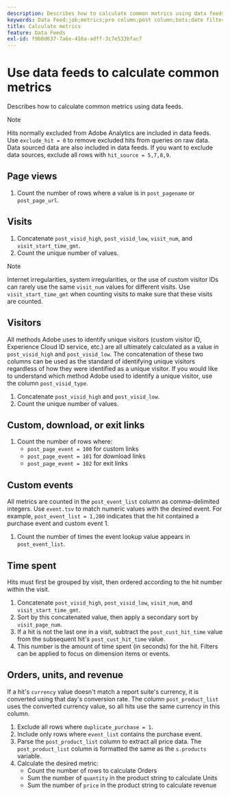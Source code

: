 ```yaml
---
description: Describes how to calculate common metrics using data feeds.
keywords: Data Feed;job;metrics;pre column;post column;bots;date filtering;event string;common;formulas
title: Calculate metrics
feature: Data Feeds
exl-id: f9b0d637-7a6e-416a-adff-3c7e533bfac7
---
```

# Use data feeds to calculate common metrics

Describes how to calculate common metrics using data feeds.

>[!NOTE]
>
>Hits normally excluded from Adobe Analytics are included in data feeds. Use `exclude_hit = 0` to remove excluded hits from queries on raw data. Data sourced data are also included in data feeds. If you want to exclude data sources, exclude all rows with `hit_source = 5,7,8,9`.

## Page views

1. Count the number of rows where a value is in `post_pagename` or `post_page_url`.

## Visits

1. Concatenate `post_visid_high`, `post_visid_low`, `visit_num`, and `visit_start_time_gmt`.
1. Count the unique number of values.

>[!NOTE]
>
>Internet irregularities, system irregularities, or the use of custom visitor IDs can rarely use the same `visit_num` values for different visits. Use `visit_start_time_gmt` when counting visits to make sure that these visits are counted.

## Visitors

All methods Adobe uses to identify unique visitors (custom visitor ID, Experience Cloud ID service, etc.) are all ultimately calculated as a value in `post_visid_high` and `post_visid_low`. The concatenation of these two columns can be used as the standard of identifying unique visitors regardless of how they were identified as a unique visitor. If you would like to understand which method Adobe used to identify a unique visitor, use the column `post_visid_type`.

1. Concatenate `post_visid_high` and `post_visid_low`.
2. Count the unique number of values.

## Custom, download, or exit links

1. Count the number of rows where:
   * `post_page_event = 100` for custom links
   * `post_page_event = 101` for download links
   * `post_page_event = 102` for exit links

## Custom events

All metrics are counted in the `post_event_list` column as comma-delimited integers. Use `event.tsv` to match numeric values with the desired event. For example, `post_event_list = 1,200` indicates that the hit contained a purchase event and custom event 1.

1. Count the number of times the event lookup value appears in `post_event_list`.

## Time spent

Hits must first be grouped by visit, then ordered according to the hit number within the visit.

1. Concatenate `post_visid_high`, `post_visid_low`, `visit_num`, and `visit_start_time_gmt`.
2. Sort by this concatenated value, then apply a secondary sort by `visit_page_num`.
3. If a hit is not the last one in a visit, subtract the `post_cust_hit_time` value from the subsequent hit's `post_cust_hit_time` value.
4. This number is the amount of time spent (in seconds) for the hit. Filters can be applied to focus on dimension items or events.

## Orders, units, and revenue

If a hit's `currency` value doesn't match a report suite's currency, it is converted using that day's conversion rate. The column `post_product_list` uses the converted currency value, so all hits use the same currency in this column.

1. Exclude all rows where `duplicate_purchase = 1`.
2. Include only rows where `event_list` contains the purchase event.
3. Parse the `post_product_list` column to extract all price data. The `post_product_list` column is formatted the same as the `s.products` variable.
4. Calculate the desired metric:
   * Count the number of rows to calculate Orders
   * Sum the number of `quantity` in the product string to calculate Units
   * Sum the number of `price` in the product string to calculate revenue
